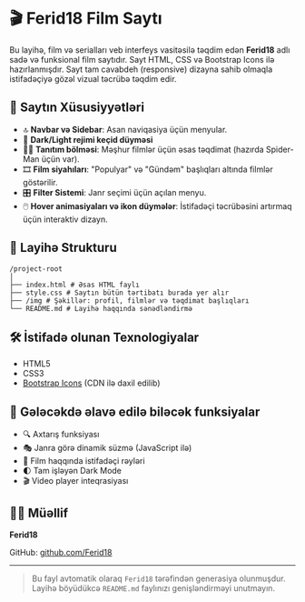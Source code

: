 # 🎬 Ferid18 Film Saytı

Bu layihə, film və serialları veb interfeys vasitəsilə təqdim edən **Ferid18** adlı sadə və funksional film saytıdır. Sayt HTML, CSS və Bootstrap Icons ilə hazırlanmışdır. Sayt tam cavabdeh (responsive) dizayna sahib olmaqla istifadəçiyə gözəl vizual təcrübə təqdim edir.

## 📌 Saytın Xüsusiyyətləri

- 🔝 **Navbar və Sidebar**: Asan naviqasiya üçün menyular.
- 🌙 **Dark/Light rejimi keçid düyməsi** 
- 🦸‍♂️ **Tanıtım bölməsi**: Məşhur filmlər üçün əsas təqdimat (hazırda Spider-Man üçün var).
- 🎞️ **Film siyahıları**: "Populyar" və "Gündəm" başlıqları altında filmlər göstərilir.
- 🎛️ **Filter Sistemi**: Janr seçimi üçün açılan menyu.
- 🖱️ **Hover animasiyaları və ikon düymələr**: İstifadəçi təcrübəsini artırmaq üçün interaktiv dizayn.

## 📁 Layihə Strukturu
```
/project-root
│
├── index.html # Əsas HTML faylı
├── style.css # Saytın bütün tərtibatı burada yer alır
├── /img # Şəkillər: profil, filmlər və təqdimat başlıqları
└── README.md # Layihə haqqında sənədləndirmə
```

## 🛠️ İstifadə olunan Texnologiyalar

- HTML5
- CSS3
- [Bootstrap Icons](https://icons.getbootstrap.com/) (CDN ilə daxil edilib)



## 📌 Gələcəkdə əlavə edilə biləcək funksiyalar

- 🔍 Axtarış funksiyası
- 🎭 Janra görə dinamik süzmə (JavaScript ilə)
- 💬 Film haqqında istifadəçi rəyləri
- 🌓 Tam işləyən Dark Mode
- 🎬 Video player inteqrasiyası



## 🧑‍💻 Müəllif

**Ferid18**

GitHub: [github.com/Ferid18](https://github.com/Ferid18)  

---

> Bu fayl avtomatik olaraq `Ferid18` tərəfindən generasiya olunmuşdur. Layihə böyüdükcə `README.md` faylınızı genişləndirməyi unutmayın.
